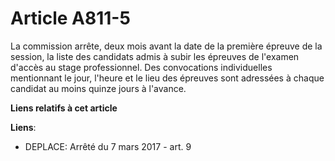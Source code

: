 # Article A811-5

La commission arrête, deux mois avant la date de la première épreuve de la session, la liste des candidats admis à subir les
épreuves de l'examen d'accès au stage professionnel. Des convocations individuelles mentionnant le jour, l'heure et le lieu
des épreuves sont adressées à chaque candidat au moins quinze jours à l'avance.

**Liens relatifs à cet article**

**Liens**:

  - DEPLACE: Arrêté du 7 mars 2017 - art. 9
